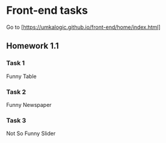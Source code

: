 # Front-end tasks
Go to [https://umkalogic.github.io/front-end/home/index.html]


## Homework 1.1 

### Task 1 

Funny Table

### Task 2

Funny Newspaper

### Task 3

Not So Funny Slider
